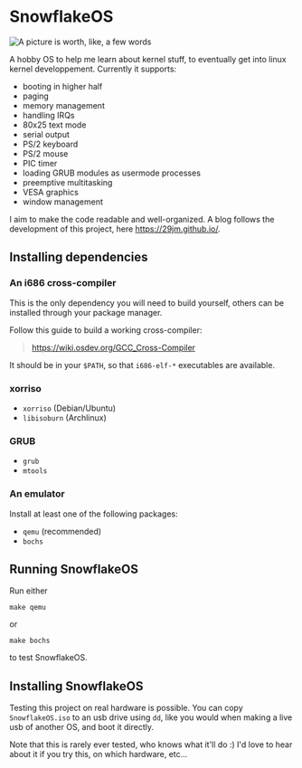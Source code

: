 # SnowflakeOS

![A picture is worth, like, a few words](https://29jm.github.io/assets/snowy_bg.png)

A hobby OS to help me learn about kernel stuff, to eventually get into linux kernel developpement. Currently it supports:
+ booting in higher half
+ paging
+ memory management
+ handling IRQs
+ 80x25 text mode
+ serial output
+ PS/2 keyboard
+ PS/2 mouse
+ PIC timer
+ loading GRUB modules as usermode processes
+ preemptive multitasking
+ VESA graphics
+ window management

I aim to make the code readable and well-organized. A blog follows the development of this project, here https://29jm.github.io/.

## Installing dependencies

### An i686 cross-compiler

This is the only dependency you will need to build yourself, others can be installed through your package manager.

Follow this guide to build a working cross-compiler:  
> https://wiki.osdev.org/GCC_Cross-Compiler

It should be in your `$PATH`, so that `i686-elf-*` executables are available.

### xorriso

+ `xorriso` (Debian/Ubuntu)
+ `libisoburn` (Archlinux)

### GRUB

+ `grub`
+ `mtools`

### An emulator

Install at least one of the following packages:
+ `qemu` (recommended)
+ `bochs`

## Running SnowflakeOS

Run either

    make qemu

or

    make bochs

to test SnowflakeOS.

## Installing SnowflakeOS

Testing this project on real hardware is possible. You can copy `SnowflakeOS.iso` to an usb drive using `dd`, like you would when making a live usb of another OS, and boot it directly.

Note that this is rarely ever tested, who knows what it'll do :) I'd love to hear about it if you try this, on which hardware, etc...